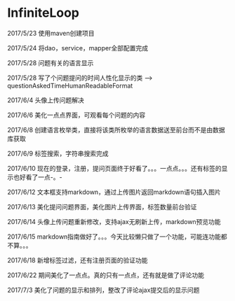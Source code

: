 # InfiniteLoop

2017/5/23
使用maven创建项目

2017/5/24
将dao，service，mapper全部配置完成

2017/5/28
问题有关的语言显示

2017/5/28
写了个问题提问的时间人性化显示的类 -->  questionAskedTimeHumanReadableFormat

2017/6/4
头像上传问题解决

2017/6/6
美化一点点界面，可观看每个问题的内容

2017/6/8
创建语言枚举类，直接将该类所枚举的语言数据送至前台而不是由数据库获取

2017/6/9
标签搜索，字符串搜索完成

2017/6/10
现在的登录，注册，提问页面终于好看了。。。一点点。。。还有标签的显示也好看了一点-。-

2017/6/12
文本框支持markdown，通过上传图片返回markdown语句插入图片

2017/6/13
美化提问问题界面，美化图片上传界面，标签数量前台验证

2017/6/14
头像上传问题重新修改，支持ajax无刷新上传，markdown预览功能

2017/6/15
markdown指南做好了。。。今天比较懒只做了一个功能，可能连功能都不算。。。

2017/6/18
新增标签过滤，还有注册页面的验证功能

2017/6/22
期间美化了一点点。真的只有一点点，还有就是做了评论功能

2017/7/3
美化了问题的显示和排列，整改了评论ajax提交后的显示问题
